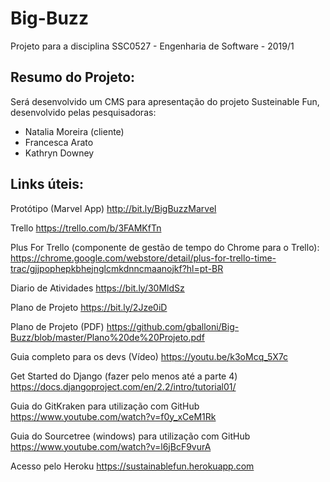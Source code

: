 # Big-Buzz

Projeto para a disciplina SSC0527 - Engenharia de Software - 2019/1

## Resumo do Projeto:

Será desenvolvido um CMS para apresentação do projeto Susteinable Fun, desenvolvido pelas pesquisadoras:

* Natalia Moreira (cliente)
* Francesca Arato
* Kathryn Downey

## Links úteis:

Protótipo (Marvel App)
http://bit.ly/BigBuzzMarvel

Trello
https://trello.com/b/3FAMKfTn

Plus For Trello (componente de gestão de tempo do Chrome para o Trello):
https://chrome.google.com/webstore/detail/plus-for-trello-time-trac/gjjpophepkbhejnglcmkdnncmaanojkf?hl=pt-BR

Diario de Atividades
https://bit.ly/30MldSz

Plano de Projeto
https://bit.ly/2Jze0iD

Plano de Projeto (PDF)
https://github.com/gballoni/Big-Buzz/blob/master/Plano%20de%20Projeto.pdf

Guia completo para os devs (Vídeo)
https://youtu.be/k3oMcq_5X7c

Get Started do Django (fazer pelo menos até a parte 4)
https://docs.djangoproject.com/en/2.2/intro/tutorial01/

Guia do GitKraken para utilização com GitHub
https://www.youtube.com/watch?v=f0y_xCeM1Rk

Guia do Sourcetree (windows) para utilização com GitHub
https://www.youtube.com/watch?v=l6jBcF9vurA

Acesso pelo Heroku
https://sustainablefun.herokuapp.com

